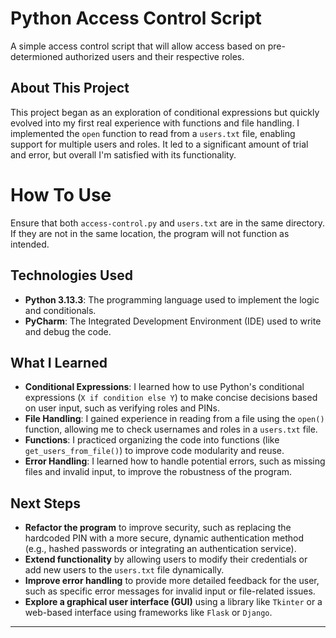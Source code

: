 # Python Access Control Script

A simple access control script that will allow access based on pre-determioned authorized users and their respective roles.

## About This Project

This project began as an exploration of conditional expressions but quickly evolved into my first real experience with functions and file handling. I implemented the `open` function to read from a `users.txt` file, enabling support for multiple users and roles. It led to a significant amount of trial and error, but overall I'm satisfied with its functionality.

# How To Use

Ensure that both `access-control.py` and `users.txt` are in the same directory. If they are not in the same location, the program will not function as intended.


## Technologies Used

- **Python 3.13.3**: The programming language used to implement the logic and conditionals.
- **PyCharm**: The Integrated Development Environment (IDE) used to write and debug the code.

## What I Learned

- **Conditional Expressions**: I learned how to use Python's conditional expressions (`X if condition else Y`) to make concise decisions based on user input, such as verifying roles and PINs.
- **File Handling**: I gained experience in reading from a file using the `open()` function, allowing me to check usernames and roles in a `users.txt` file.
- **Functions**: I practiced organizing the code into functions (like `get_users_from_file()`) to improve code modularity and reuse.
- **Error Handling**: I learned how to handle potential errors, such as missing files and invalid input, to improve the robustness of the program.


## Next Steps

- **Refactor the program** to improve security, such as replacing the hardcoded PIN with a more secure, dynamic authentication method (e.g., hashed passwords or integrating an authentication service).
- **Extend functionality** by allowing users to modify their credentials or add new users to the `users.txt` file dynamically.
- **Improve error handling** to provide more detailed feedback for the user, such as specific error messages for invalid input or file-related issues.
- **Explore a graphical user interface (GUI)** using a library like `Tkinter` or a web-based interface using frameworks like `Flask` or `Django`.

---

